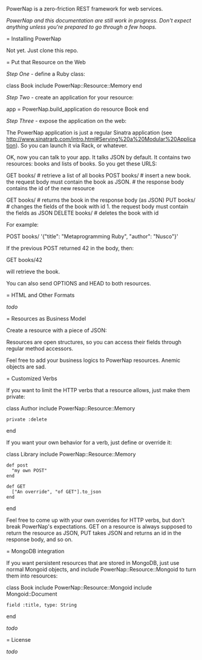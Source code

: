PowerNap is a zero-friction REST framework for web services.

_PowerNap and this documentation are still work in progress. Don't expect anything unless you're prepared to go through a few hoops._

= Installing PowerNap

Not yet. Just clone this repo.
  
= Put that Resource on the Web

*Step One* - define a Ruby class:

  class Book
    include PowerNap::Resource::Memory
  end

*Step Two* - create an application for your resource:

  app = PowerNap.build_application do
    resource Book
  end

*Step Three* - expose the application on the web:

The PowerNap application is just a regular Sinatra application (see http://www.sinatrarb.com/intro.html#Serving%20a%20Modular%20Application). So you can launch it via Rack, or whatever.

OK, now you can talk to your app. It talks JSON by default. It contains two resources: books and lists of books. So you get these URLS:

  GET  books/        # retrieve a list of all books
  POST books/        # insert a new book. the request body must contain the book as JSON.
                     # the response body contains the id of the new resource

  GET    books/<id>  # returns the book in the response body (as JSON)
  PUT    books/<id>  # changes the fields of the book with id 1. the request body must contain the fields as JSON
  DELETE books/<id>  # deletes the book with id

For example:

  POST books/ '{"title": "Metaprogramming Ruby", "author": "Nusco"}'

If the previous POST returned 42 in the body, then:

  GET books/42
  
will retrieve the book.
  
You can also send OPTIONS and HEAD to both resources.

= HTML and Other Formats

_todo_

= Resources as Business Model

Create a resource with a piece of JSON:


Resources are open structures, so you can access their fields through regular method accessors.

Feel free to add your business logics to PowerNap resources. Anemic objects are sad.

= Customized Verbs

If you want to limit the HTTP verbs that a resource allows, just make them private:

  class Author
    include PowerNap::Resource::Memory
    
    private :delete
  end

If you want your own behavior for a verb, just define or override it:

  class Library
    include PowerNap::Resource::Memory
  
    def post
      "my own POST"
    end

    def GET
      ["An override", "of GET"].to_json
    end
  end

Feel free to come up with your own overrides for HTTP verbs, but don't break PowerNap's expectations. GET on a resource is always supposed to return the resource as JSON, PUT takes JSON and returns an id in the response body, and so on.

= MongoDB integration

If you want persistent resources that are stored in MongoDB, just use normal Mongoid objects, and include PowerNap::Resource::Mongoid to turn them into resources:

  class Book
    include PowerNap::Resource::Mongoid
    include Mongoid::Document
  
    field :title, type: String
  end

_todo_

= License

_todo_
